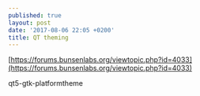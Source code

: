 ```yaml
---
published: true
layout: post
date: '2017-08-06 22:05 +0200'
title: QT theming
---
```

[https://forums.bunsenlabs.org/viewtopic.php?id=4033](https://forums.bunsenlabs.org/viewtopic.php?id=4033)

qt5-gtk-platformtheme

